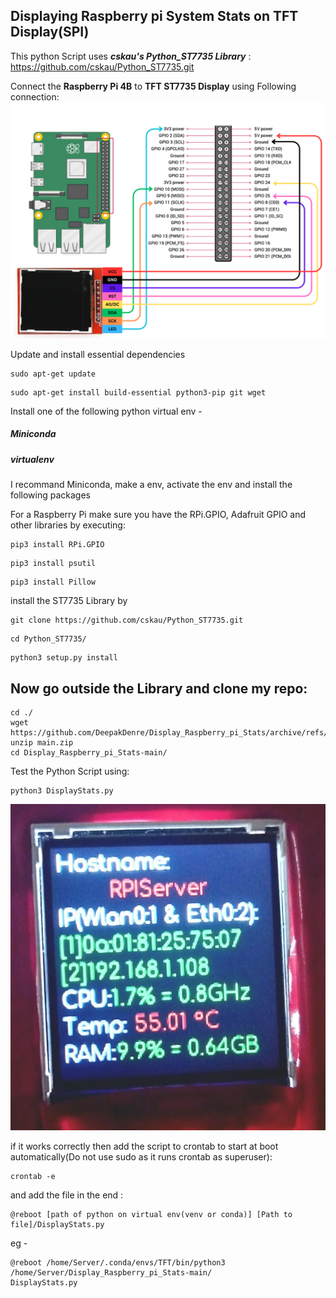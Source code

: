 ## Displaying Raspberry pi System Stats on TFT Display(SPI)
This python Script uses _**cskau's Python_ST7735 Library**_ :
https://github.com/cskau/Python_ST7735.git

Connect the **Raspberry Pi 4B** to **TFT ST7735 Display** using Following connection:
![Connection Of raspberry Pi 4B with TFT ST7735 Display.](Raspberry_RFT_Connection_diagram.png)

Update and install essential dependencies
```
sudo apt-get update
```
```
sudo apt-get install build-essential python3-pip git wget
```

Install one of the following python virtual env -
##### Miniconda
##### virtualenv
I recommand Miniconda, make a env, activate the env and install the following packages

For a Raspberry Pi make sure you have the RPi.GPIO, Adafruit GPIO and other libraries by executing:
```
pip3 install RPi.GPIO
```
```
pip3 install psutil
```
```
pip3 install Pillow
```
install the ST7735 Library by 
```
git clone https://github.com/cskau/Python_ST7735.git
```
```
cd Python_ST7735/
```
```
python3 setup.py install
```
## Now go outside the Library and clone my repo:
```
cd ./
wget https://github.com/DeepakDenre/Display_Raspberry_pi_Stats/archive/refs/heads/main.zip
unzip main.zip
cd Display_Raspberry_pi_Stats-main/
```

Test the Python Script using:
```
python3 DisplayStats.py
```
![Display Raspberry pi 4B stats on ST7735 TFT Display](DisplayExample.jpeg)


if it works correctly then add the script to crontab to start at boot automatically(Do not use sudo as it runs crontab as superuser):
```
crontab -e
```
and add the file in the end :
```
@reboot [path of python on virtual env(venv or conda)] [Path to file]/DisplayStats.py
```
eg -
```
@reboot /home/Server/.conda/envs/TFT/bin/python3 /home/Server/Display_Raspberry_pi_Stats-main/
DisplayStats.py
```


